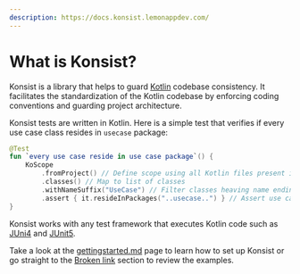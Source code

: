 ```yaml
---
description: https://docs.konsist.lemonappdev.com/
---
```


# What is Konsist?

Konsist is a library that helps to guard [Kotlin](https://kotlinlang.org/) codebase consistency. It facilitates the standardization of the Kotlin codebase by enforcing coding conventions and guarding project architecture.&#x20;

Konsist tests are written in Kotlin. Here is a simple test that verifies if every use case class resides in `usecase` package:

```kotlin
@Test
fun `every use case reside in use case package`() {
    KoScope
        .fromProject() // Define scope using all Kotlin files present in the project
        .classes() // Map to list of classes
        .withNameSuffix("UseCase") // Filter classes heaving name ending with 'UseCase'
        .assert { it.resideInPackages("..usecase..") } // Assert use case
}
```

Konsist works with any test framework that executes Kotlin code such as [JUni4](https://junit.org/junit4/) and [JUnit5](https://junit.org/junit5/).

Take a look at the [gettingstarted.md](getting-started/gettingstarted.md "mention") page to learn how to set up Konsist or go straight to the [Broken link](broken-reference "mention") section to review the examples.&#x20;
